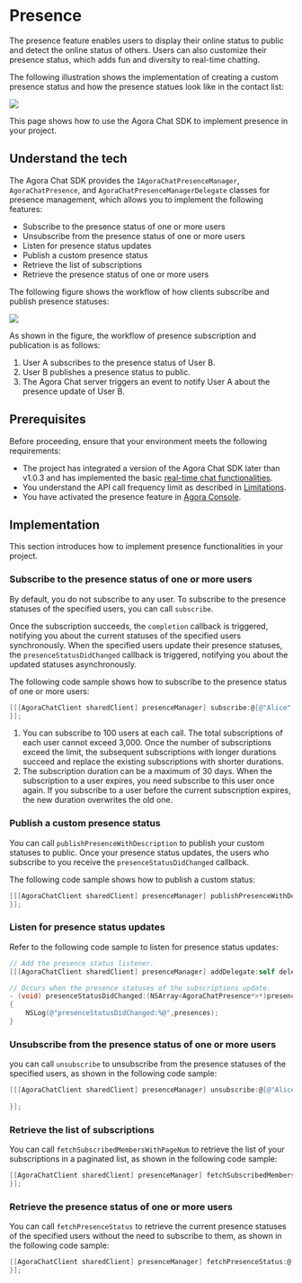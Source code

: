 # Presence

The presence feature enables users to display their online status to public and detect the online status of others. Users can also customize their presence status, which adds fun and diversity to real-time chatting.

The following illustration shows the implementation of creating a custom presence status and how the presence statues look like in the contact list:

![](https://web-cdn.agora.io/docs-files/1655302046418)

This page shows how to use the Agora Chat SDK to implement presence in your project.

## Understand the tech

The Agora Chat SDK provides the `IAgoraChatPresenceManager`, `AgoraChatPresence`, and `AgoraChatPresenceManagerDelegate` classes for presence management, which allows you to implement the following features:

- Subscribe to the presence status of one or more users
- Unsubscribe from the presence status of one or more users
- Listen for presence status updates
- Publish a custom presence status
- Retrieve the list of subscriptions
- Retrieve the presence status of one or more users

The following figure shows the workflow of how clients subscribe and publish presence statuses:

![](https://web-cdn.agora.io/docs-files/1655307187099)

As shown in the figure, the workflow of presence subscription and publication is as follows:

1. User A subscribes to the presence status of User B.
2. User B publishes a presence status to public.
3. The Agora Chat server triggers an event to notify User A about the presence update of User B.

## Prerequisites

Before proceeding, ensure that your environment meets the following requirements:

- The project has integrated a version of the Agora Chat SDK later than v1.0.3 and has implemented the basic [real-time chat functionalities](./agora_chat_get_started_ios).
- You understand the API call frequency limit as described in [Limitations](./agora_chat_limitation).
- You have activated the presence feature in [Agora Console](http://console.staging.agora.io/).

## Implementation

This section introduces how to implement presence functionalities in your project.

### Subscribe to the presence status of one or more users

By default, you do not subscribe to any user. To subscribe to the presence statuses of the specified users, you can call `subscribe`.

Once the subscription succeeds, the `completion` callback is triggered, notifying you about the current statuses of the specified users synchronously. When the specified users update their presence statuses, the `presenceStatusDidChanged` callback is triggered, notifying you about the updated statuses asynchronously.

The following code sample shows how to subscribe to the presence status of one or more users:

```objective-c
[[[AgoraChatClient sharedClient] presenceManager] subscribe:@[@"Alice",@"Bob"] expiry:7*24*3600 completion:^(NSArray<AgoraChatPresence *> *presences, AgoraChatError *error) {
}];
```

<div class="alert info"><ol><li>You can subscribe to 100 users at each call. The total subscriptions of each user cannot exceed 3,000. Once the number of subscriptions exceed the limit, the subsequent subscriptions with longer durations succeed and replace the existing subscriptions with shorter durations.<li>The subscription duration can be a maximum of 30 days. When the subscription to a user expires, you need subscribe to this user once again. If you subscribe to a user before the current subscription expires, the new duration overwrites the old one.</ol></div>


### Publish a custom presence status

You can call `publishPresenceWithDescription` to publish your custom statuses to public. Once your presence status updates, the users who subscribe to you receive the `presenceStatusDidChanged` callback.

The following code sample shows how to publish a custom status:

```objective-c
[[[AgoraChatClient sharedClient] presenceManager] publishPresenceWithDescription:@"custom presence" completion:^(AgoraChatError *error) {
}];
```


### Listen for presence status updates

Refer to the following code sample to listen for presence status updates:

```objective-c
// Add the presence status listener.
[[[AgoraChatClient sharedClient] presenceManager] addDelegate:self delegateQueue:nil];

// Occurs when the presence statuses of the subscriptions update.
- (void) presenceStatusDidChanged:(NSArray<AgoraChatPresence*>*)presences
{
    NSLog(@"presenceStatusDidChanged:%@",presences);
}
```


### Unsubscribe from the presence status of one or more users

you can call `unsubscribe` to unsubscribe from the presence statuses of the specified users, as shown in the following code sample:

```objective-c
[[[AgoraChatClient sharedClient] presenceManager] unsubscribe:@[@"Alice"] completion:^(AgoraChatError *error) {
        
}];
```

### Retrieve the list of subscriptions

You can call `fetchSubscribedMembersWithPageNum` to retrieve the list of your subscriptions in a paginated list, as shown in the following code sample:

```objective-c
[[AgoraChatClient sharedClient] presenceManager] fetchSubscribedMembersWithPageNum:0 pageSize:50 Completion:^(NSArray<NSString*>* members,AgoraChatError*error){
}]; 
```

### Retrieve the presence status of one or more users

You can call `fetchPresenceStatus` to retrieve the current presence statuses of the specified users without the need to subscribe to them, as shown in the following code sample:

```objective-c
[[AgoraChatClient sharedClient] presenceManager] fetchPresenceStatus:@[@"Alice",@"Tom"] completion:^(NSArray<AgoraChatPresence*>* presences,AgoraChatError*error){
}];
```